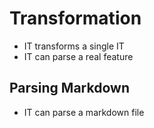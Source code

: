 # Transformation

+ IT transforms a single IT
+ IT can parse a real feature

## Parsing Markdown

+ IT can parse a markdown file
